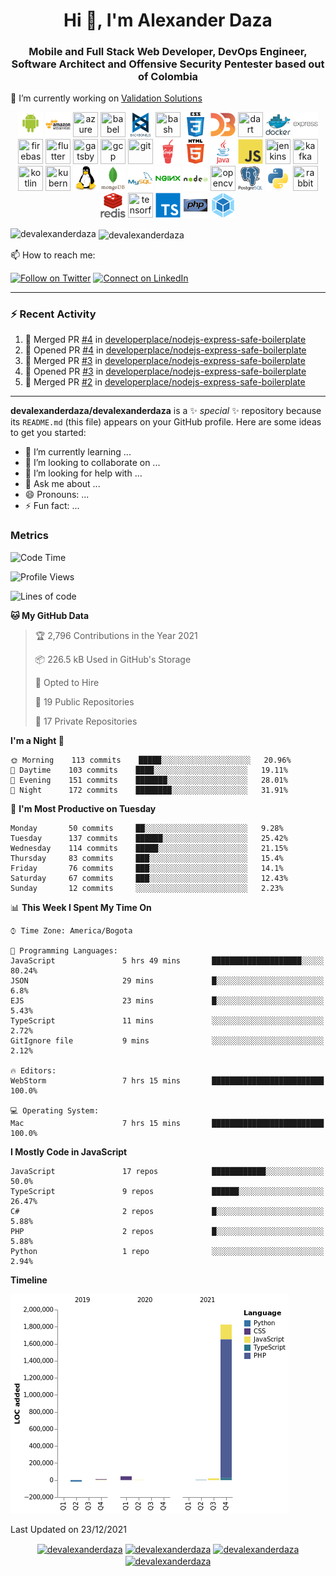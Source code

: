 <h1 align="center">Hi 👋, I'm Alexander Daza</h1>
<h3 align="center">Mobile and Full Stack Web Developer, DevOps Engineer, Software Architect and Offensive Security Pentester based out of Colombia</h3>

🔭 I’m currently working on [Validation Solutions](https://www.validation.global)

<p align="center"><img src="https://raw.githubusercontent.com/devicons/devicon/master/icons/android/android-original-wordmark.svg" title="android" width="40" height="40"/> <img src="https://raw.githubusercontent.com/devicons/devicon/master/icons/amazonwebservices/amazonwebservices-original-wordmark.svg" title="aws" width="40" height="40"/> <img src="https://www.vectorlogo.zone/logos/microsoft_azure/microsoft_azure-icon.svg" title="azure" width="40" height="40"/> <img src="https://www.vectorlogo.zone/logos/babeljs/babeljs-icon.svg" title="babel" width="40" height="40"/> <img src="https://raw.githubusercontent.com/devicons/devicon/master/icons/backbonejs/backbonejs-original-wordmark.svg" title="backbonejs" width="40" height="40"/> <img src="https://www.vectorlogo.zone/logos/gnu_bash/gnu_bash-icon.svg" title="bash" width="40" height="40"/> <img src="https://raw.githubusercontent.com/devicons/devicon/master/icons/css3/css3-original-wordmark.svg" title="css3" width="40" height="40"/> <img src="https://raw.githubusercontent.com/devicons/devicon/master/icons/d3js/d3js-original.svg" title="d3js" width="40" height="40"/> <img src="https://www.vectorlogo.zone/logos/dartlang/dartlang-icon.svg" title="dart" width="40" height="40"/> <img src="https://raw.githubusercontent.com/devicons/devicon/master/icons/docker/docker-original-wordmark.svg" title="docker" width="40" height="40"/> <img src="https://raw.githubusercontent.com/devicons/devicon/master/icons/express/express-original-wordmark.svg" title="express" width="40" height="40"/> <img src="https://www.vectorlogo.zone/logos/firebase/firebase-icon.svg" title="firebase" width="40" height="40"/> <img src="https://www.vectorlogo.zone/logos/flutterio/flutterio-icon.svg" title="flutter" width="40" height="40"/> <img src="https://www.vectorlogo.zone/logos/gatsbyjs/gatsbyjs-icon.svg" title="gatsby" width="40" height="40"/> <img src="https://www.vectorlogo.zone/logos/google_cloud/google_cloud-icon.svg" title="gcp" width="40" height="40"/> <img src="https://www.vectorlogo.zone/logos/git-scm/git-scm-icon.svg" title="git" width="40" height="40"/> <img src="https://raw.githubusercontent.com/devicons/devicon/master/icons/gulp/gulp-plain.svg" title="gulp" width="40" height="40"/> <img src="https://raw.githubusercontent.com/devicons/devicon/master/icons/html5/html5-original-wordmark.svg" title="html5" width="40" height="40"/> <img src="https://raw.githubusercontent.com/devicons/devicon/master/icons/java/java-original-wordmark.svg" title="java" width="40" height="40"/> <img src="https://raw.githubusercontent.com/devicons/devicon/master/icons/javascript/javascript-original.svg" title="javascript" width="40" height="40"/> <img src="https://www.vectorlogo.zone/logos/jenkins/jenkins-icon.svg" title="jenkins" width="40" height="40"/> <img src="https://www.vectorlogo.zone/logos/apache_kafka/apache_kafka-icon.svg" title="kafka" width="40" height="40"/> <img src="https://www.vectorlogo.zone/logos/kotlinlang/kotlinlang-icon.svg" title="kotlin" width="40" height="40"/> <img src="https://www.vectorlogo.zone/logos/kubernetes/kubernetes-icon.svg" title="kubernetes" width="40" height="40"/> <img src="https://raw.githubusercontent.com/devicons/devicon/master/icons/linux/linux-original.svg" title="linux" width="40" height="40"/> <img src="https://raw.githubusercontent.com/devicons/devicon/master/icons/mongodb/mongodb-original-wordmark.svg" title="mongodb" width="40" height="40"/> <img src="https://raw.githubusercontent.com/devicons/devicon/master/icons/mysql/mysql-original-wordmark.svg" title="mysql" width="40" height="40"/> <img src="https://raw.githubusercontent.com/devicons/devicon/master/icons/nginx/nginx-original.svg" title="nginx" width="40" height="40"/> <img src="https://raw.githubusercontent.com/devicons/devicon/master/icons/nodejs/nodejs-original-wordmark.svg" title="nodejs" width="40" height="40"/> <img src="https://www.vectorlogo.zone/logos/opencv/opencv-icon.svg" title="opencv" width="40" height="40"/> <img src="https://raw.githubusercontent.com/devicons/devicon/master/icons/postgresql/postgresql-original-wordmark.svg" title="postgresql" width="40" height="40"/> <img src="https://raw.githubusercontent.com/devicons/devicon/master/icons/python/python-original.svg" title="python" width="40" height="40"/> <img src="https://www.vectorlogo.zone/logos/rabbitmq/rabbitmq-icon.svg" title="rabbitMQ" width="40" height="40"/> <img src="https://raw.githubusercontent.com/devicons/devicon/master/icons/redis/redis-original-wordmark.svg" title="redis" width="40" height="40"/> <img src="https://www.vectorlogo.zone/logos/tensorflow/tensorflow-icon.svg" title="tensorflow" width="40" height="40"/> <img src="https://raw.githubusercontent.com/devicons/devicon/master/icons/typescript/typescript-original.svg" title="typescript" width="40" height="40"/> <img src="https://raw.githubusercontent.com/devicons/devicon/master/icons/php/php-original.svg" title="typescript" width="40" height="40"/> <img src="https://raw.githubusercontent.com/devicons/devicon/master/icons/webpack/webpack-original.svg" title="webpack" width="40" height="40"/></p><p><img align="left" src="https://github-readme-stats.vercel.app/api/top-langs/?username=devalexanderdaza&layout=compact&hide=html" title="devalexanderdaza" /></p>

<p>&nbsp;<img align="center" src="https://github-readme-stats.vercel.app/api?username=devalexanderdaza&show_icons=true&count_private=true" alt="devalexanderdaza" /></p>

📫 How to reach me:

[![Follow on Twitter](https://img.shields.io/badge/--twitter?label=Twitter&logo=Twitter&style=social)](https://twitter.com/devalexanderdaz) [![Connect on LinkedIn](https://img.shields.io/badge/--linkedin?label=LinkedIn&logo=LinkedIn&style=social)](https://www.linkedin.com/in/alexander-daza-50a925147/)

---

### ⚡ Recent Activity

<!--START_SECTION:activity-->
1. 🎉 Merged PR [#4](https://github.com/developerplace/nodejs-express-safe-boilerplate/pull/4) in [developerplace/nodejs-express-safe-boilerplate](https://github.com/developerplace/nodejs-express-safe-boilerplate)
2. 💪 Opened PR [#4](https://github.com/developerplace/nodejs-express-safe-boilerplate/pull/4) in [developerplace/nodejs-express-safe-boilerplate](https://github.com/developerplace/nodejs-express-safe-boilerplate)
3. 🎉 Merged PR [#3](https://github.com/developerplace/nodejs-express-safe-boilerplate/pull/3) in [developerplace/nodejs-express-safe-boilerplate](https://github.com/developerplace/nodejs-express-safe-boilerplate)
4. 💪 Opened PR [#3](https://github.com/developerplace/nodejs-express-safe-boilerplate/pull/3) in [developerplace/nodejs-express-safe-boilerplate](https://github.com/developerplace/nodejs-express-safe-boilerplate)
5. 🎉 Merged PR [#2](https://github.com/developerplace/nodejs-express-safe-boilerplate/pull/2) in [developerplace/nodejs-express-safe-boilerplate](https://github.com/developerplace/nodejs-express-safe-boilerplate)
<!--END_SECTION:activity-->

---

**devalexanderdaza/devalexanderdaza** is a ✨ _special_ ✨ repository because its `README.md` (this file) appears on your
GitHub profile. Here are some ideas to get you started:

- 🌱 I’m currently learning ...
- 👯 I’m looking to collaborate on ...
- 🤔 I’m looking for help with ...
- 💬 Ask me about ...
- 😄 Pronouns: ...
- ⚡ Fun fact: ...

### Metrics

<!--START_SECTION:waka-->
![Code Time](http://img.shields.io/badge/Code%20Time-121%20hrs%2032%20mins-blue)

![Profile Views](http://img.shields.io/badge/Profile%20Views-7-blue)

![Lines of code](https://img.shields.io/badge/From%20Hello%20World%20I%27ve%20Written-2%20Million%20lines%20of%20code-blue)

**🐱 My GitHub Data** 

> 🏆 2,796 Contributions in the Year 2021
 > 
> 📦 226.5 kB Used in GitHub's Storage 
 > 
> 💼 Opted to Hire
 > 
> 📜 19 Public Repositories 
 > 
> 🔑 17 Private Repositories  
 > 
**I'm a Night 🦉** 

```text
🌞 Morning    113 commits    █████░░░░░░░░░░░░░░░░░░░░   20.96% 
🌆 Daytime    103 commits    ████░░░░░░░░░░░░░░░░░░░░░   19.11% 
🌃 Evening    151 commits    ███████░░░░░░░░░░░░░░░░░░   28.01% 
🌙 Night      172 commits    ████████░░░░░░░░░░░░░░░░░   31.91%

```
📅 **I'm Most Productive on Tuesday** 

```text
Monday       50 commits     ██░░░░░░░░░░░░░░░░░░░░░░░   9.28% 
Tuesday      137 commits    ██████░░░░░░░░░░░░░░░░░░░   25.42% 
Wednesday    114 commits    █████░░░░░░░░░░░░░░░░░░░░   21.15% 
Thursday     83 commits     ███░░░░░░░░░░░░░░░░░░░░░░   15.4% 
Friday       76 commits     ███░░░░░░░░░░░░░░░░░░░░░░   14.1% 
Saturday     67 commits     ███░░░░░░░░░░░░░░░░░░░░░░   12.43% 
Sunday       12 commits     ░░░░░░░░░░░░░░░░░░░░░░░░░   2.23%

```


📊 **This Week I Spent My Time On** 

```text
⌚︎ Time Zone: America/Bogota

💬 Programming Languages: 
JavaScript               5 hrs 49 mins       ████████████████████░░░░░   80.24% 
JSON                     29 mins             █░░░░░░░░░░░░░░░░░░░░░░░░   6.8% 
EJS                      23 mins             █░░░░░░░░░░░░░░░░░░░░░░░░   5.43% 
TypeScript               11 mins             ░░░░░░░░░░░░░░░░░░░░░░░░░   2.72% 
GitIgnore file           9 mins              ░░░░░░░░░░░░░░░░░░░░░░░░░   2.12%

🔥 Editors: 
WebStorm                 7 hrs 15 mins       █████████████████████████   100.0%

💻 Operating System: 
Mac                      7 hrs 15 mins       █████████████████████████   100.0%

```

**I Mostly Code in JavaScript** 

```text
JavaScript               17 repos            ████████████░░░░░░░░░░░░░   50.0% 
TypeScript               9 repos             ██████░░░░░░░░░░░░░░░░░░░   26.47% 
C#                       2 repos             █░░░░░░░░░░░░░░░░░░░░░░░░   5.88% 
PHP                      2 repos             █░░░░░░░░░░░░░░░░░░░░░░░░   5.88% 
Python                   1 repo              ░░░░░░░░░░░░░░░░░░░░░░░░░   2.94%

```


**Timeline**

![Chart not found](https://raw.githubusercontent.com/devalexanderdaza/devalexanderdaza/main/charts/bar_graph.png) 


 Last Updated on 23/12/2021
<!--END_SECTION:waka-->

<p align="center">
<a href="https://www.alexanderdaza.com" target="blank"><img align="center" src="https://cdn.jsdelivr.net/npm/simple-icons@3.0.1/icons/googlechrome.svg" alt="devalexanderdaza" height="30" width="30" /></a>
<a href="https://dev.to/devalexanderdaza" target="blank"><img align="center" src="https://cdn.jsdelivr.net/npm/simple-icons@3.0.1/icons/dev-dot-to.svg" alt="devalexanderdaza" height="30" width="30" /></a>
<a href="https://www.linkedin.com/in/alexander-daza-50a925147/" target="blank"><img align="center" src="https://cdn.jsdelivr.net/npm/simple-icons@3.0.1/icons/linkedin.svg" alt="devalexanderdaza" height="30" width="30" /></a>
<a href="https://twitter.com/devalexanderdaza" target="blank"><img align="center" src="https://cdn.jsdelivr.net/npm/simple-icons@3.0.1/icons/twitter.svg" alt="devalexanderdaza" height="30" width="30" /></a>
</p>
